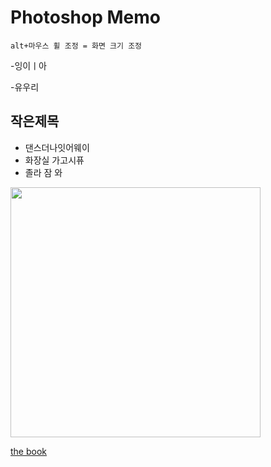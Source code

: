 # Photoshop Memo
```
alt+마우스 휠 조정 = 화면 크기 조정
```
-잉이ㅣ아

-유우리

## 작은제목

* 댄스더나잇어웨이
* 화장실 가고시퓨
* 졸라 잠 와

<img src="https://kgy424.github.io/img/제목 없음.png" width="400">

[the book](https://thebook.io/080313/)
